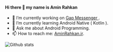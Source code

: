 #### Hi there 👋  my name is Amin Rahkan


- 🔭 I’m currently working on [Gap Messenger ](https://gap.im/en). 
- 🌱 I’m currently learning Android Native ( Kotlin ). 
- 💬 Ask me about Android Programming.
- 📫 How to reach me: [AminRahkan.ir](http://www.aminrahkan.ir/).  

![Github stats](https://github-readme-stats.vercel.app/api?username=AminRahkan)

